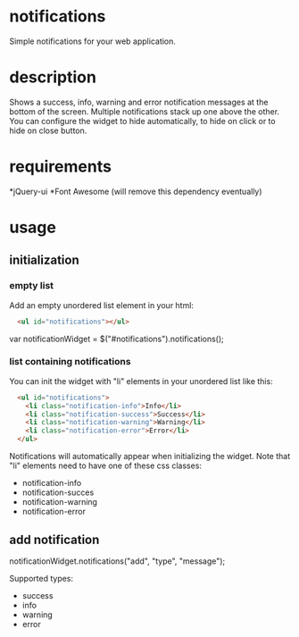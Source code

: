 # notifications
Simple notifications for your web application.

# description
Shows a success, info, warning and error notification messages at the bottom of the screen. Multiple notifications stack up one above the other. You can configure the widget to hide automatically, to hide on click or to hide on close button.

# requirements
*jQuery-ui
*Font Awesome (will remove this dependency eventually)

# usage
## initialization
### empty list
Add an empty unordered list element in your html:
```html
  <ul id="notifications"></ul>
```

var notificationWidget = $("#notifications").notifications();

### list containing notifications
You can init the widget with "li" elements in your unordered list like this:
```html
  <ul id="notifications">
    <li class="notification-info">Info</li>
    <li class="notification-success">Success</li>
    <li class="notification-warning">Warning</li>
    <li class="notification-error">Error</li>
  </ul>
``` 

Notifications will automatically appear when initializing the widget.
Note that "li" elements need to have one of these css classes:
* notification-info
* notification-succes
* notification-warning
* notification-error

## add notification
notificationWidget.notifications("add", "type", "message");

Supported types:
* success
* info
* warning
* error




